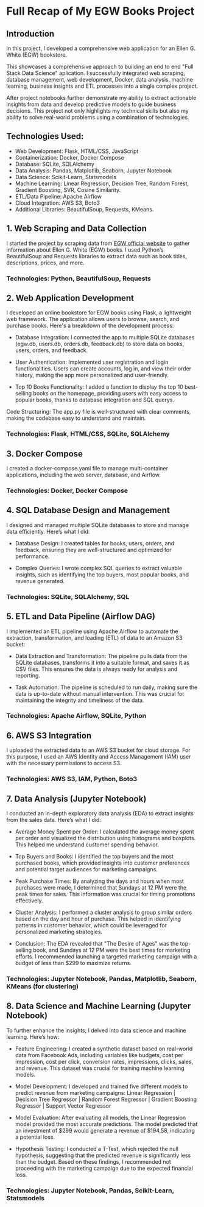 # Full Recap of My EGW Books Project

## Introduction

In this project, I developed a comprehensive web application for an Ellen G. White (EGW) bookstore.

This showcases a comprehensive approach to building an end to end "Full Stack Data Science" aplication. I successfully integrated web scraping, database management, web development, Docker, data analysis, machine learning, business insights and ETL processes into a single complex project.

After project notebooks further demonstrate my ability to extract actionable insights from data and develop predictive models to guide business decisions. This project not only highlights my technical skills but also my ability to solve real-world problems using a combination of technologies.

## Technologies Used:

- Web Development: Flask, HTML/CSS, JavaScript
- Containerization: Docker, Docker Compose
- Database: SQLite, SQLAlchemy
- Data Analysis: Pandas, Matplotlib, Seaborn, Jupyter Notebook
- Data Science: Scikit-Learn, Statsmodels
- Machine Learning: Linear Regression, Decision Tree, Random Forest, Gradient Boosting, SVR, Cosine Similarity.
- ETL/Data Pipeline: Apache Airflow
- Cloud Integration: AWS S3, Boto3
- Additional Libraries: BeautifulSoup, Requests, KMeans.

## 1. Web Scraping and Data Collection

I started the project by scraping data from [EGW official website](https://m.egwwritings.org/es) to gather information about Ellen G. White (EGW) books. I used Python’s BeautifulSoup and Requests libraries to extract data such as book titles, descriptions, prices, and more.

### Technologies: Python, BeautifulSoup, Requests

## 2. Web Application Development

I developed an online bookstore for EGW books using Flask, a lightweight web framework. The application allows users to browse, search, and purchase books. Here's a breakdown of the development process:

- Database Integration: I connected the app to multiple SQLite databases (egw.db, users.db, orders.db, feedback.db) to store data on books, users, orders, and feedback.

- User Authentication: Implemented user registration and login functionalities. Users can create accounts, log in, and view their order history, making the app more personalized and user-friendly.

- Top 10 Books Functionality: I added a function to display the top 10 best-selling books on the homepage, providing users with easy access to popular books, thanks to database integration and SQL querys.

Code Structuring: The app.py file is well-structured with clear comments, making the codebase easy to understand and maintain.

### Technologies: Flask, HTML/CSS, SQLite, SQLAlchemy

## 3. Docker Compose

I created a docker-compose.yaml file to manage multi-container applications, including the web server, database, and Airflow.

### Technologies: Docker, Docker Compose

## 4. SQL Database Design and Management

I designed and managed multiple SQLite databases to store and manage data efficiently. Here’s what I did:

- Database Design: I created tables for books, users, orders, and feedback, ensuring they are well-structured and optimized for performance.

- Complex Queries: I wrote complex SQL queries to extract valuable insights, such as identifying the top buyers, most popular books, and revenue generated.

### Technologies: SQLite, SQLAlchemy, SQL

## 5. ETL and Data Pipeline (Airflow DAG)

I implemented an ETL pipeline using Apache Airflow to automate the extraction, transformation, and loading (ETL) of data to an Amazon S3 bucket:

- Data Extraction and Transformation: The pipeline pulls data from the SQLite databases, transforms it into a suitable format, and saves it as CSV files. This ensures the data is always ready for analysis and reporting.

- Task Automation: The pipeline is scheduled to run daily, making sure the data is up-to-date without manual intervention. This was crucial for maintaining the integrity and timeliness of the data.

### Technologies: Apache Airflow, SQLite, Python

## 6. AWS S3 Integration

I uploaded the extracted data to an AWS S3 bucket for cloud storage. For this purpose, I used an AWS Identity and Access Management (IAM) user with the necessary permissions to access S3.

### Technologies: AWS S3, IAM, Python, Boto3

## 7. Data Analysis (Jupyter Notebook)

I conducted an in-depth exploratory data analysis (EDA) to extract insights from the sales data. Here’s what I did:

- Average Money Spent per Order: I calculated the average money spent per order and visualized the distribution using histograms and boxplots. This helped me understand customer spending behavior.

- Top Buyers and Books: I identified the top buyers and the most purchased books, which provided insights into customer preferences and potential target audiences for marketing campaigns.

- Peak Purchase Times: By analyzing the days and hours when most purchases were made, I determined that Sundays at 12 PM were the peak times for sales. This information was crucial for timing promotions effectively.

- Cluster Analysis: I performed a cluster analysis to group similar orders based on the day and hour of purchase. This helped in identifying patterns in customer behavior, which could be leveraged for personalized marketing strategies.

- Conclusion: The EDA revealed that "The Desire of Ages" was the top-selling book, and Sundays at 12 PM were the best times for marketing efforts. I recommended launching a targeted marketing campaign with a budget of less than $299 to maximize returns.

### Technologies: Jupyter Notebook, Pandas, Matplotlib, Seaborn, KMeans (for clustering)

## 8. Data Science and Machine Learning (Jupyter Notebook)

To further enhance the insights, I delved into data science and machine learning. Here’s how:

- Feature Engineering: I created a synthetic dataset based on real-world data from Facebook Ads, including variables like budgets, cost per impression, cost per click, conversion rates, impressions, clicks, sales, and revenue. This dataset was crucial for training machine learning models.

- Model Development: I developed and trained five different models to predict revenue from marketing campaigns:
Linear Regression | Decision Tree Regressor | Random Forest Regressor | Gradient Boosting Regressor | Support Vector Regressor

- Model Evaluation: After evaluating all models, the Linear Regression model provided the most accurate predictions. The model predicted that an investment of $299 would generate a revenue of $194.58, indicating a potential loss.

- Hypothesis Testing: I conducted a T-Test, which rejected the null hypothesis, suggesting that the predicted revenue is significantly less than the budget. Based on these findings, I recommended not proceeding with the marketing campaign due to the expected financial loss.

### Technologies: Jupyter Notebook, Pandas, Scikit-Learn, Statsmodels

